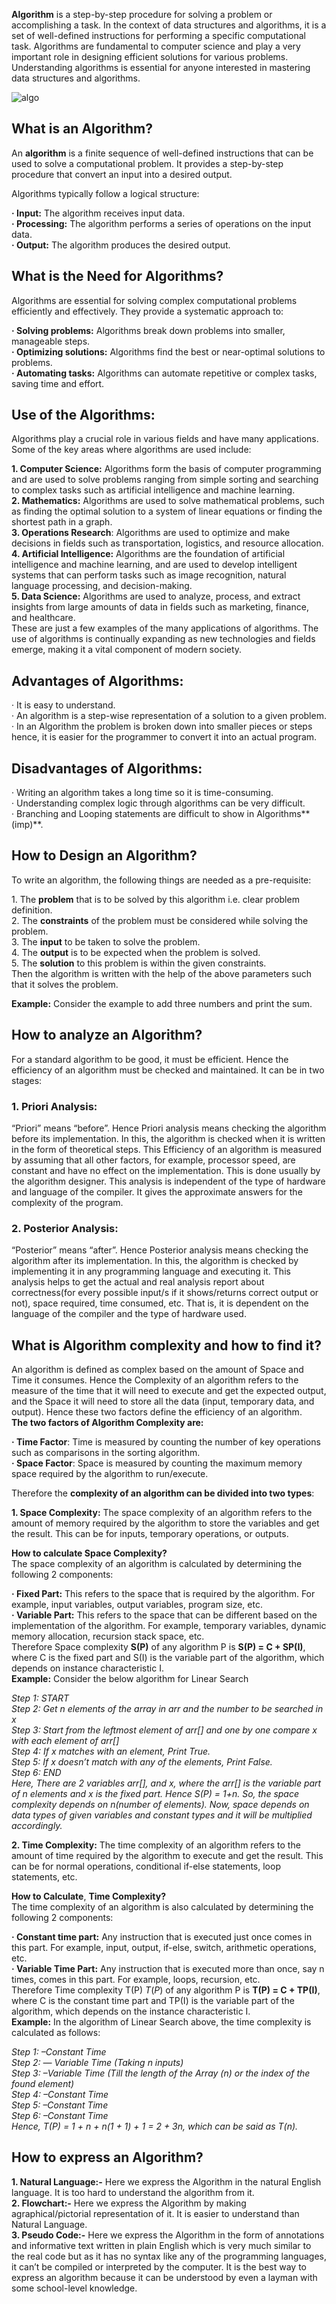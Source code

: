 **Algorithm** is a step-by-step procedure for solving a problem or accomplishing a task. In the context of data structures and algorithms, it is a set of well-defined instructions for performing a specific computational task. Algorithms are fundamental to computer science and play a very important role in designing efficient solutions for various problems. Understanding algorithms is essential for anyone interested in mastering data structures and algorithms.

![algo](../icons/image.png)

## **What is an Algorithm?**

An **algorithm** is a finite sequence of well-defined instructions that can be used to solve a computational problem. It provides a step-by-step procedure that convert an input into a desired output.

Algorithms typically follow a logical structure:

**· Input:** The algorithm receives input data.  
**· Processing:** The algorithm performs a series of operations on the input data.  
**· Output:** The algorithm produces the desired output.

## **What is the Need for Algorithms?**

Algorithms are essential for solving complex computational problems efficiently and effectively. They provide a systematic approach to:

**· Solving problems:** Algorithms break down problems into smaller, manageable steps.  
**· Optimizing solutions:** Algorithms find the best or near-optimal solutions to problems.  
**· Automating tasks:** Algorithms can automate repetitive or complex tasks, saving time and effort.

## **Use of the Algorithms:**

Algorithms play a crucial role in various fields and have many applications. Some of the key areas where algorithms are used include:

**1\. Computer Science:** Algorithms form the basis of computer programming and are used to solve problems ranging from simple sorting and searching to complex tasks such as artificial intelligence and machine learning.  
**2\. Mathematics:** Algorithms are used to solve mathematical problems, such as finding the optimal solution to a system of linear equations or finding the shortest path in a graph.  
**3\. Operations Research**: Algorithms are used to optimize and make decisions in fields such as transportation, logistics, and resource allocation.  
**4\. Artificial Intelligence:** Algorithms are the foundation of artificial intelligence and machine learning, and are used to develop intelligent systems that can perform tasks such as image recognition, natural language processing, and decision-making.  
**5\. Data Science:** Algorithms are used to analyze, process, and extract insights from large amounts of data in fields such as marketing, finance, and healthcare.  
These are just a few examples of the many applications of algorithms. The use of algorithms is continually expanding as new technologies and fields emerge, making it a vital component of modern society.

##

## **Advantages of Algorithms:**

· It is easy to understand.  
· An algorithm is a step-wise representation of a solution to a given problem.  
· In an Algorithm the problem is broken down into smaller pieces or steps hence, it is easier for the programmer to convert it into an actual program.

## **Disadvantages of Algorithms:**

· Writing an algorithm takes a long time so it is time-consuming.  
· Understanding complex logic through algorithms can be very difficult.  
· Branching and Looping statements are difficult to show in Algorithms**(imp)**.

## **How to Design an Algorithm?**

To write an algorithm, the following things are needed as a pre-requisite:

1\. The **problem** that is to be solved by this algorithm i.e. clear problem definition.  
2\. The **constraints** of the problem must be considered while solving the problem.  
3\. The **input** to be taken to solve the problem.  
4\. The **output** is to be expected when the problem is solved.  
5\. The **solution** to this problem is within the given constraints.  
Then the algorithm is written with the help of the above parameters such that it solves the problem.

**Example:** Consider the example to add three numbers and print the sum.

## **How to analyze an Algorithm?**

For a standard algorithm to be good, it must be efficient. Hence the efficiency of an algorithm must be checked and maintained. It can be in two stages:

### **1\. Priori Analysis:**

“Priori” means “before”. Hence Priori analysis means checking the algorithm before its implementation. In this, the algorithm is checked when it is written in the form of theoretical steps. This Efficiency of an algorithm is measured by assuming that all other factors, for example, processor speed, are constant and have no effect on the implementation. This is done usually by the algorithm designer. This analysis is independent of the type of hardware and language of the compiler. It gives the approximate answers for the complexity of the program.

### **2\. Posterior Analysis:**

“Posterior” means “after”. Hence Posterior analysis means checking the algorithm after its implementation. In this, the algorithm is checked by implementing it in any programming language and executing it. This analysis helps to get the actual and real analysis report about correctness(for every possible input/s if it shows/returns correct output or not), space required, time consumed, etc. That is, it is dependent on the language of the compiler and the type of hardware used.

## **What is Algorithm complexity and how to find it?**

An algorithm is defined as complex based on the amount of Space and Time it consumes. Hence the Complexity of an algorithm refers to the measure of the time that it will need to execute and get the expected output, and the Space it will need to store all the data (input, temporary data, and output). Hence these two factors define the efficiency of an algorithm.  
**The two factors of Algorithm Complexity are:**

**· Time Factor**: Time is measured by counting the number of key operations such as comparisons in the sorting algorithm.  
**· Space Factor**: Space is measured by counting the maximum memory space required by the algorithm to run/execute.

Therefore the **complexity of an algorithm can be divided into two types**:

**1\. Space Complexity:** The space complexity of an algorithm refers to the amount of memory required by the algorithm to store the variables and get the result. This can be for inputs, temporary operations, or outputs.

**How to calculate Space Complexity?**  
The space complexity of an algorithm is calculated by determining the following 2 components:

**· Fixed Part:** This refers to the space that is required by the algorithm. For example, input variables, output variables, program size, etc.  
**· Variable Part:** This refers to the space that can be different based on the implementation of the algorithm. For example, temporary variables, dynamic memory allocation, recursion stack space, etc.  
Therefore Space complexity **S(P)** of any algorithm P is **S(P) \= C \+ SP(I)**, where C is the fixed part and S(I) is the variable part of the algorithm, which depends on instance characteristic I.  
**Example:** Consider the below algorithm for Linear Search

_Step 1: START_  
_Step 2: Get n elements of the array in arr and the number to be searched in x_  
_Step 3: Start from the leftmost element of arr\[\] and one by one compare x with each element of arr\[\]_  
_Step 4: If x matches with an element, Print True._  
_Step 5: If x doesn’t match with any of the elements, Print False._  
_Step 6: END_  
_Here, There are 2 variables arr\[\], and x, where the arr\[\] is the variable part of n elements and x is the fixed part. Hence S(P) \= 1+n. So, the space complexity depends on n(number of elements). Now, space depends on data types of given variables and constant types and it will be multiplied accordingly._

**2\. Time Complexity:** The time complexity of an algorithm refers to the amount of time required by the algorithm to execute and get the result. This can be for normal operations, conditional if-else statements, loop statements, etc.

**How to Calculate**, **Time Complexity?**  
The time complexity of an algorithm is also calculated by determining the following 2 components:

**· Constant time part:** Any instruction that is executed just once comes in this part. For example, input, output, if-else, switch, arithmetic operations, etc.  
**· Variable Time Part:** Any instruction that is executed more than once, say n times, comes in this part. For example, loops, recursion, etc.  
Therefore Time complexity T(P) _T_(_P_) of any algorithm P is **T(P) \= C \+ TP(I)**, where C is the constant time part and TP(I) is the variable part of the algorithm, which depends on the instance characteristic I.  
**Example:** In the algorithm of Linear Search above, the time complexity is calculated as follows:

_Step 1: –Constant Time_  
_Step 2: — Variable Time (Taking n inputs)_  
_Step 3: –Variable Time (Till the length of the Array (n) or the index of the found element)_  
_Step 4: –Constant Time_  
_Step 5: –Constant Time_  
_Step 6: –Constant Time_  
_Hence, T(P) \= 1 \+ n \+ n(1 \+ 1\) \+ 1 \= 2 \+ 3n, which can be said as T(n)._

## **How to express an Algorithm?**

**1\. Natural Language:-** Here we express the Algorithm in the natural English language. It is too hard to understand the algorithm from it.  
**2\. Flowchart:-** Here we express the Algorithm by making agraphical/pictorial representation of it. It is easier to understand than Natural Language.  
**3\. Pseudo Code:-** Here we express the Algorithm in the form of annotations and informative text written in plain English which is very much similar to the real code but as it has no syntax like any of the programming languages, it can’t be compiled or interpreted by the computer. It is the best way to express an algorithm because it can be understood by even a layman with some school-level knowledge.
